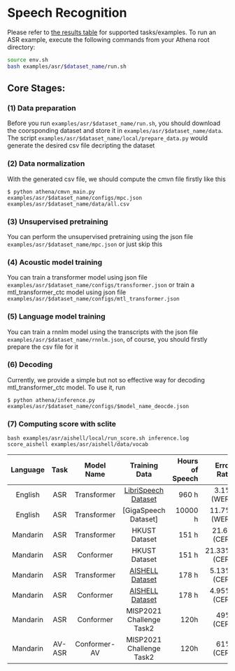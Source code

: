 # Speech Recognition
Please refer to [the results table](https://github.com/athena-team/athena#7-results) for supported tasks/examples. To run an ASR example, execute the following commands from your Athena root directory:
```bash
source env.sh
bash examples/asr/$dataset_name/run.sh
```

## Core Stages:

### (1) Data preparation
Before you run `examples/asr/$dataset_name/run.sh`, you should download the coorsponding dataset and store it in `examples/asr/$dataset_name/data`. The script `examples/asr/$dataset_name/local/prepare_data.py` would generate the desired csv file decripting the dataset

### (2) Data normalization
With the generated csv file, we should compute the cmvn file firstly like this
```
$ python athena/cmvn_main.py examples/asr/$dataset_name/configs/mpc.json examples/asr/$dataset_name/data/all.csv
```

### (3) Unsupervised pretraining
You can perform the unsupervised pretraining using the json file `examples/asr/$dataset_name/mpc.json` or just skip this

### (4) Acoustic model training
 You can train a transformer model using json file `examples/asr/$dataset_name/configs/transformer.json` or train a mtl_transformer_ctc model using json file `examples/asr/$dataset_name/configs/mtl_transformer.json`

### (5) Language model training
 You can train a rnnlm model using the transcripts with the json file `examples/asr/$dataset_name/rnnlm.json`, of course, you should firstly prepare the csv file for it

### (6) Decoding
Currently, we provide a simple but not so effective way for decoding mtl_transformer_ctc model. To use it, run
```
$ python athena/inference.py examples/asr/$dataset_name/configs/$model_name_deocde.json
```
### (7) Computing score with sclite
`bash examples/asr/aishell/local/run_score.sh inference.log score_aishell examples/asr/aishell/data/vocab`

Language |  Task  | Model Name | Training Data | Hours of Speech | Error Rate
:-----------: | :------:  | :------------: | :----------: |  -------: | -------:
English  | ASR | Transformer | [LibriSpeech Dataset](http://www.openslr.org/12/) | 960 h | 3.1% (WER)
English  | ASR | Transformer | [GigaSpeech Dataset] | 10000 h | 11.7% (WER)
Mandarin | ASR | Transformer | HKUST Dataset | 151 h | 21.64 (CER)
Mandarin | ASR | Conformer | HKUST Dataset | 151 h | 21.33% (CER)
Mandarin | ASR | Transformer | [AISHELL Dataset](http://www.openslr.org/33/) | 178 h | 5.13% (CER)
Mandarin | ASR | Conformer | [AISHELL Dataset](http://www.openslr.org/33/) | 178 h | 4.95% (CER)
Mandarin | ASR | Conformer | MISP2021 Challenge Task2 | 120h | 49% (CER)
Mandarin | AV-ASR | Conformer-AV | MISP2021 Challenge Task2 | 120h | 61% (CER)